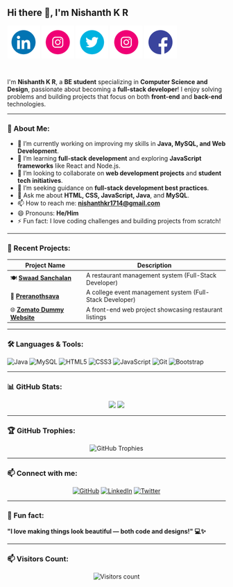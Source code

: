 ## Hi there 👋, I'm Nishanth K R  
<a href="https://www.linkedin.com/in/nishanth-k-r-107895258"><img align="top" alt="Nishanth's LinkedIn" width="75px" src="372102050_LINKEDIN_ICON_TRANSPARENT_1080.gif" /></a>
<a href="https://instagram.com/_mr.nishanth.k.r?igshid=MzMyNGUyNmU2YQ=="><img align="top" alt="Nishanth's insta" width="75px" src="371907300_INSTAGRAM_ICON_TRANSPARENT_1080.gif" /></a>
<a href="https://x.com/Nkr1409"><img align="top" alt="Nishanth's Twitter" width="75px" src="371907030_TWITTER_ICON_TRANSPARENT_1080.gif" /></a>
<a href="https://instagram.com/_n.k.r_photography?igshid=NzZlODBkYWE4Ng=="><img align="top" alt="Nishanth's insta" width="75px" src="371907300_INSTAGRAM_ICON_TRANSPARENT_1080.gif" /></a>
<a href="https://instagram.com/_n.k.r_photography?igshid=NzZlODBkYWE4Ng=="><img align="top" alt="Nishanth's FB" width="75px" src="371907490_FACEBOOK_ICON_TRANSPARENT_1080.gif" /></a>

<br />

I'm **Nishanth K R**, a **BE student** specializing in **Computer Science and Design**, passionate about becoming a **full-stack developer**! I enjoy solving problems and building projects that focus on both **front-end** and **back-end** technologies.

---

### 🌟 About Me:
- 🔭 I’m currently working on improving my skills in **Java, MySQL, and Web Development**.
- 🌱 I’m learning **full-stack development** and exploring **JavaScript frameworks** like React and Node.js.
- 👯 I’m looking to collaborate on **web development projects** and **student tech initiatives**.
- 🤔 I’m seeking guidance on **full-stack development best practices**.
- 💬 Ask me about **HTML, CSS, JavaScript, Java**, and **MySQL**.
- 📫 How to reach me: **nishanthkr1714@gmail.com**
- 😄 Pronouns: **He/Him**
- ⚡ Fun fact: I love coding challenges and building projects from scratch!

---

### 📌 Recent Projects:
| Project Name | Description |
| ------------- | ------------- |
| 🍽️ **[Swaad Sanchalan](https://github.com/violetto-rose/RestaurantManagementSystem.git)**  | A restaurant management system (Full-Stack Developer) |
| 🎉 **[Preranothsava](https://github.com/Nishanth1409/College-event-management-System.git)**  | A college event management system (Full-Stack Developer) |
| 🌐 **[Zomato Dummy Website](https://nishanth1409.github.io/Zomato_1409/)**  | A front-end web project showcasing restaurant listings |

---

### 🛠️ Languages & Tools:
<p align="left">
  <img src="https://img.shields.io/badge/Java-ED8B00?style=for-the-badge&logo=java&logoColor=white" alt="Java"/>
  <img src="https://img.shields.io/badge/MySQL-005C84?style=for-the-badge&logo=mysql&logoColor=white" alt="MySQL"/>
  <img src="https://img.shields.io/badge/HTML5-E34F26?style=for-the-badge&logo=html5&logoColor=white" alt="HTML5"/>
  <img src="https://img.shields.io/badge/CSS3-1572B6?style=for-the-badge&logo=css3&logoColor=white" alt="CSS3"/>
  <img src="https://img.shields.io/badge/JavaScript-F7DF1E?style=for-the-badge&logo=javascript&logoColor=black" alt="JavaScript"/>
<!--   <img src="https://img.shields.io/badge/React-61DAFB?style=for-the-badge&logo=react&logoColor=black" alt="React"/> -->
<!--   <img src="https://img.shields.io/badge/Node.js-339933?style=for-the-badge&logo=nodedotjs&logoColor=white" alt="Node.js"/> -->
  <img src="https://img.shields.io/badge/Git-F05032?style=for-the-badge&logo=git&logoColor=white" alt="Git"/>
<!--   <img src="https://img.shields.io/badge/Tailwind%20CSS-38B2AC?style=for-the-badge&logo=tailwind-css&logoColor=white" alt="Tailwind CSS"/> -->
  <img src="https://img.shields.io/badge/Bootstrap-7952B3?style=for-the-badge&logo=bootstrap&logoColor=white" alt="Bootstrap"/>
</p>

---

### 📊 GitHub Stats:
<div align="center">
  <img height="150" src="https://github-readme-stats.vercel.app/api?username=Nishanth1409&show_icons=true&theme=tokyonight" />
  <img height="150" src="https://github-readme-streak-stats.herokuapp.com/?user=Nishanth1409&theme=tokyonight" />
</div>

---

### 🏆 GitHub Trophies:
<div align="center">
  <img src="https://github-profile-trophy.vercel.app/?username=Nishanth1409&theme=onedark" alt="GitHub Trophies" />
</div>

---

### 📫 Connect with me:
<p align="center">
  <a href="https://github.com/Nishanth1409"><img src="https://img.shields.io/badge/GitHub-171515?style=for-the-badge&logo=github&logoColor=white" alt="GitHub"/></a>
  <a href="https://linkedin.com/in/nishanth-k-r-107895258"><img src="https://img.shields.io/badge/LinkedIn-0A66C2?style=for-the-badge&logo=linkedin&logoColor=white" alt="LinkedIn"/></a>
  <a href="https://twitter.com/Nkr1409"><img src="https://img.shields.io/badge/Twitter-1DA1F2?style=for-the-badge&logo=twitter&logoColor=white" alt="Twitter"/></a>
</p>

---

### 🌟 Fun fact:
**"I love making things look beautiful — both code and designs!" 💻✨**

---

### 📫 Visitors Count:
<p align="center"> 
  <img src="https://komarev.com/ghpvc/?username=Nishanth1409&color=brightgreen" alt="Visitors count" />
</p>
